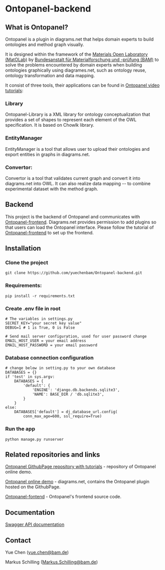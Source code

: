# Ontopanel-backend

## What is Ontopanel?

Ontopanel is a plugin in diagrams.net that helps domain experts to build ontologies and method graph visually.

It is designed within the framework of the [Materials Open Laboratory (MatOLab)](https://github.com/Mat-O-Lab) by [Bundesanstalt für Materialforschung und -prüfung (BAM)](https://www.bam.de/Navigation/DE/Home/home.html) to solve the problems encountered by domain experts when building ontologies graphically using diagrames.net, such as ontology reuse, ontology transformation and data mapping.

It consist of three tools, their applications can be found in [Ontopanel video tutorials](https://github.com/yuechenbam/yuechenbam.github.io):

### Library

Ontopanel-Library is a XML library for ontology conceptualization that provides a set of shapes to represent each element of the OWL specification. It is based on Chowlk library.

### EntityManager

EntityManager is a tool that allows user to upload their ontologies and export entities in graphs in diagrams.net.

### Convertor:

Convertor is a tool that validates current graph and convert it into diagrams.net into OWL. It can also realize data mapping -- to combine experimental dataset with the method graph.

## Backend

This project is the backend of Ontopanel and communicates with [Ontopanel-frontend](). Diagrams.net provides permission to add plugins so that users can load the Ontopanel interface. Please follow the tutorial of [Ontopanel-frontend](https://github.com/yuechenbam/Ontopanel-frontend) to set up the frontend.

## Installation

### Clone the project

```
git clone https://github.com/yuechenbam/Ontopanel-backend.git
```

### Requirements:

```
pip install -r requirements.txt
```

### Create .env file in root

```
# The variables in settings.py
SECRET_KEY="your secret key value"
DEBUG=1 # 1 is True, 0 is False

# Send mail server configuration, used for user password change
EMAIL_HOST_USER = your email address
EMAIL_HOST_PASSWORD = your email password
```

### Database connection configuration

```
# change below in setting.py to your own database
DATABASES = {}
if 'test' in sys.argv:
    DATABASES = {
        'default': {
            'ENGINE': 'django.db.backends.sqlite3',
            'NAME': BASE_DIR / 'db.sqlite3',
        }
    }
else:
    DATABASES['default'] = dj_database_url.config(
        conn_max_age=600, ssl_require=True)
```

### Run the app

```
python manage.py runserver
```

## Related repositories and links

[Ontopanel GithubPage repository with tutorials](https://github.com/yuechenbam/yuechenbam.github.io) - repository of Ontopanel online demo.

[Ontopanel online demo](https://yuechenbam.github.io/src/main/webapp/index.html) - diagrams.net, contains the Ontopanel plugin hosted on the GithubPage.

[Ontopanel-fontend](https://github.com/yuechenbam/Ontopanel-frontend) - Ontopanel's frontend source code.

## Documentation

[Swagger API documentation](https://ontopanel.herokuapp.com/swagger)

## Contact

Yue Chen (yue.chen@bam.de)

Markus Schilling (Markus.Schilling@bam.de)
